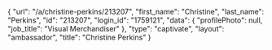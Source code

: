 {
    "url": "\/a\/christine-perkins\/213207",
    "first_name": "Christine",
    "last_name": "Perkins",
    "id": "213207",
    "login_id": "1759121",
    "data": {
        "profilePhoto": null,
        "job_title": "Visual Merchandiser"
    },
    "type": "captivate",
    "layout": "ambassador",
    "title": "Christine Perkins"
}